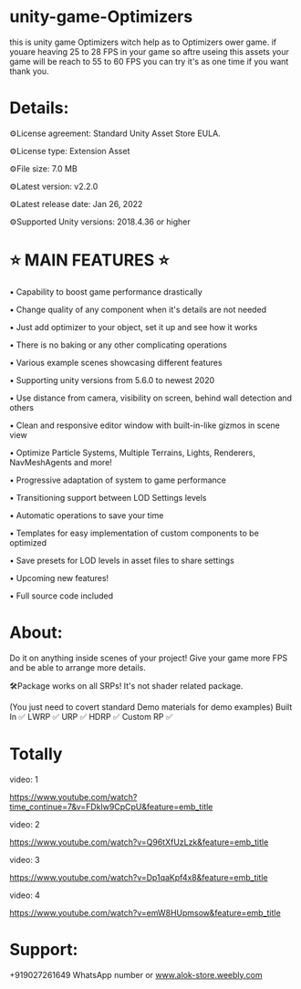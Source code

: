 # unity-game-Optimizers
this is unity game Optimizers witch help as to Optimizers ower game. if youare heaving 25 to 28 FPS in your game so aftre useing this assets your game will be reach to 55 to 60 FPS  you can try it's as one time if you want thank you.

# Details: 

⚙License agreement: Standard Unity Asset Store EULA.

⚙License type: Extension Asset

⚙File size: 7.0 MB

⚙Latest version: v2.2.0

⚙Latest release date: Jan 26, 2022

⚙Supported Unity versions: 2018.4.36 or higher

# ⭐ MAIN FEATURES ⭐

• Capability to boost game performance drastically

• Change quality of any component when it's details are not needed

• Just add optimizer to your object, set it up and see how it works

• There is no baking or any other complicating operations

• Various example scenes showcasing different features

• Supporting unity versions from 5.6.0 to newest 2020

• Use distance from camera, visibility on screen, behind wall detection and others

• Clean and responsive editor window with built-in-like gizmos in scene view

• Optimize Particle Systems, Multiple Terrains, Lights, Renderers, NavMeshAgents and more!

• Progressive adaptation of system to game performance

• Transitioning support between LOD Settings levels

• Automatic operations to save your time

• Templates for easy implementation of custom components to be optimized

• Save presets for LOD levels in asset files to share settings

• Upcoming new features!

• Full source code included



# About:
Do it on anything inside scenes of your project!
Give your game more FPS and be able to arrange more details.

🛠Package works on all SRPs! It's not shader related package.

(You just need to covert standard Demo materials for demo examples)
Built In ✅ LWRP ✅ URP ✅ HDRP ✅ Custom RP ✅

# Totally
video: 1

https://www.youtube.com/watch?time_continue=7&v=FDkIw9CpCpU&feature=emb_title

video: 2

https://www.youtube.com/watch?v=Q96tXfUzLzk&feature=emb_title

video: 3

https://www.youtube.com/watch?v=Dp1qaKpf4x8&feature=emb_title

video: 4

https://www.youtube.com/watch?v=emW8HUpmsow&feature=emb_title

# Support:
+919027261649 WhatsApp number or www.alok-store.weebly.com
